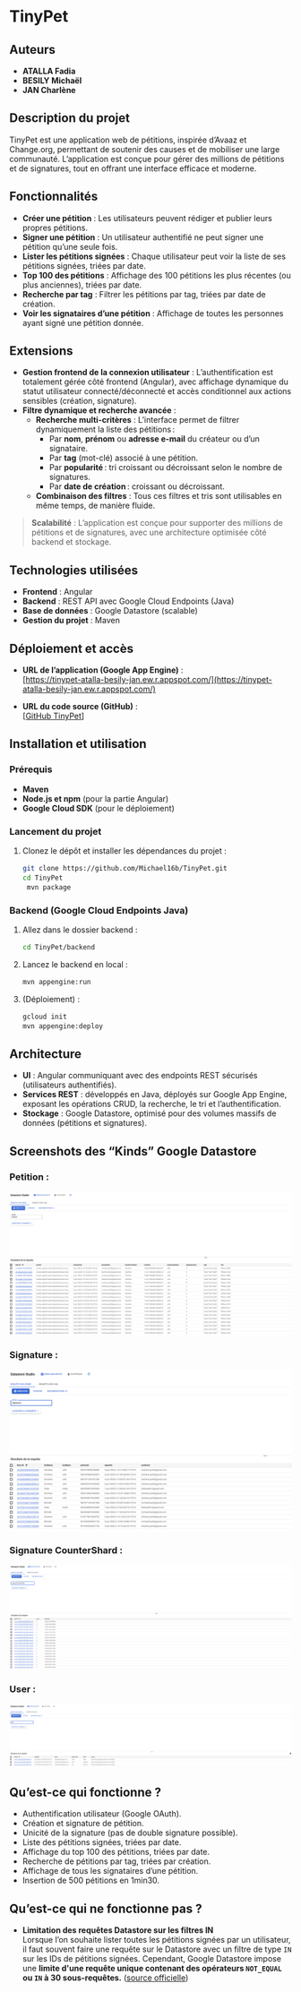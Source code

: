 # TinyPet

## Auteurs
- **ATALLA Fadia**
- **BESILY Michaël**
- **JAN Charlène**

## Description du projet
TinyPet est une application web de pétitions, inspirée d’Avaaz et Change.org, permettant de soutenir des causes et de mobiliser une large communauté. L’application est conçue pour gérer des millions de pétitions et de signatures, tout en offrant une interface efficace et moderne.

## Fonctionnalités
- **Créer une pétition** : Les utilisateurs peuvent rédiger et publier leurs propres pétitions.
- **Signer une pétition** : Un utilisateur authentifié ne peut signer une pétition qu’une seule fois.
- **Lister les pétitions signées** : Chaque utilisateur peut voir la liste de ses pétitions signées, triées par date.
- **Top 100 des pétitions** : Affichage des 100 pétitions les plus récentes (ou plus anciennes), triées par date.
- **Recherche par tag** : Filtrer les pétitions par tag, triées par date de création.
- **Voir les signataires d’une pétition** : Affichage de toutes les personnes ayant signé une pétition donnée.

## Extensions

- **Gestion frontend de la connexion utilisateur** : L’authentification est totalement gérée côté frontend (Angular), avec affichage dynamique du statut utilisateur connecté/déconnecté et accès conditionnel aux actions sensibles (création, signature).
- **Filtre dynamique et recherche avancée** :  
  - **Recherche multi-critères** : L’interface permet de filtrer dynamiquement la liste des pétitions :  
    - Par **nom**, **prénom** ou **adresse e-mail** du créateur ou d’un signataire.
    - Par **tag** (mot-clé) associé à une pétition.
    - Par **popularité** : tri croissant ou décroissant selon le nombre de signatures.
    - Par **date de création** : croissant ou décroissant.
  - **Combinaison des filtres** : Tous ces filtres et tris sont utilisables en même temps, de manière fluide.



> **Scalabilité** : L’application est conçue pour supporter des millions de pétitions et de signatures, avec une architecture optimisée côté backend et stockage.

## Technologies utilisées
- **Frontend** : Angular
- **Backend** : REST API avec Google Cloud Endpoints (Java)
- **Base de données** : Google Datastore (scalable)
- **Gestion du projet** : Maven

## Déploiement et accès

- **URL de l’application (Google App Engine)** :  
  [https://tinypet-atalla-besily-jan.ew.r.appspot.com/](https://tinypet-atalla-besily-jan.ew.r.appspot.com/)

- **URL du code source (GitHub)** :  
  [[GitHub TinyPet](https://github.com/Michael16b/TinyPet)]

## Installation et utilisation

### Prérequis
- **Maven**
- **Node.js et npm** (pour la partie Angular)
- **Google Cloud SDK** (pour le déploiement)

### Lancement du projet
1. Clonez le dépôt et installer les dépendances du projet  :
    ```bash
    git clone https://github.com/Michael16b/TinyPet.git
    cd TinyPet
     mvn package
    ```
    
### Backend (Google Cloud Endpoints Java)
1. Allez dans le dossier backend :
    ```bash
    cd TinyPet/backend
    ```
2. Lancez le backend en local :
    ```bash
    mvn appengine:run
    ```
4. (Déploiement) :
    ```bash
    gcloud init
    mvn appengine:deploy
    ```

## Architecture

- **UI** : Angular communiquant avec des endpoints REST sécurisés (utilisateurs authentifiés).
- **Services REST** : développés en Java, déployés sur Google App Engine, exposant les opérations CRUD, la recherche, le tri et l’authentification.
- **Stockage** : Google Datastore, optimisé pour des volumes massifs de données (pétitions et signatures).

## Screenshots des “Kinds” Google Datastore

### Petition :
![Petition Kinds](assets/kinds/Petition.png)

### Signature :
![Petition Kinds](assets/kinds/Signature.png)

### Signature CounterShard :
![Petition Kinds](assets/kinds/SignatureCounterShard.png)


### User :
![Petition Kinds](assets/kinds/User.png)

## Qu’est-ce qui fonctionne ?

- Authentification utilisateur (Google OAuth).
- Création et signature de pétition.
- Unicité de la signature (pas de double signature possible).
- Liste des pétitions signées, triées par date.
- Affichage du top 100 des pétitions, triées par date.
- Recherche de pétitions par tag, triées par création.
- Affichage de tous les signataires d’une pétition.
- Insertion de 500 pétitions en 1min30.

## Qu’est-ce qui ne fonctionne pas ?

- **Limitation des requêtes Datastore sur les filtres IN**  
  Lorsque l’on souhaite lister toutes les pétitions signées par un utilisateur, il faut souvent faire une requête sur le Datastore avec un filtre de type `IN` sur les IDs de pétitions signées. 
  Cependant, Google Datastore impose une **limite d'une requête unique contenant des opérateurs `NOT_EQUAL` ou `IN`   à 30 sous-requêtes.** ([source officielle](https://cloud.google.com/appengine/docs/legacy/standard/java/datastore/queries?hl=fr))

